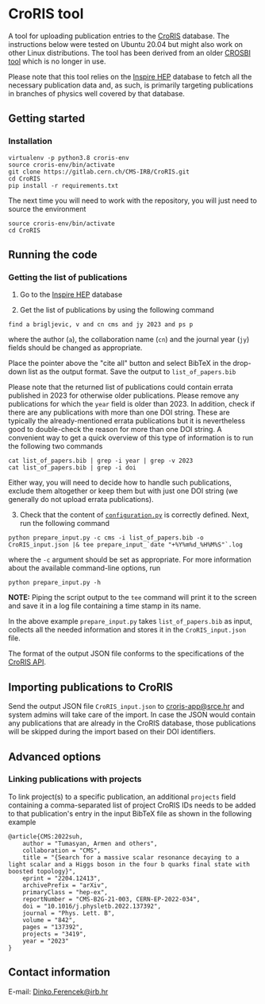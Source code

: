 # CroRIS tool

A tool for uploading publication entries to the [CroRIS](https://www.croris.hr/) database. The instructions below were tested on Ubuntu 20.04 but might also work on other Linux distributions. The tool has been derived from an older [CROSBI tool](https://gitlab.cern.ch/CMS-IRB/crosbi) which is no longer in use.

Please note that this tool relies on the [Inspire HEP](https://inspirehep.net) database to fetch all the necessary publication data and, as such, is primarily targeting publications in branches of physics well covered by that database.

## Getting started

### Installation

```
virtualenv -p python3.8 croris-env
source croris-env/bin/activate
git clone https://gitlab.cern.ch/CMS-IRB/CroRIS.git
cd CroRIS
pip install -r requirements.txt
```

The next time you will need to work with the repository, you will just need to source the environment

```
source croris-env/bin/activate
cd CroRIS
```

## Running the code

### Getting the list of publications

1. Go to the [Inspire HEP](https://inspirehep.net) database

2. Get the list of publications by using the following command

```
find a brigljevic, v and cn cms and jy 2023 and ps p
```

where the author (`a`), the collaboration name (`cn`) and the journal year (`jy`) fields should be changed as appropriate.

Place the pointer above the "cite all" button and select BibTeX in the drop-down list as the output format. Save the output to `list_of_papers.bib`

Please note that the returned list of publications could contain errata published in 2023 for otherwise older publications. Please remove any publications for which the `year` field is older than 2023. In addition, check if there are any publications with more than one DOI string. These are typically the already-mentioned errata publications but it is nevertheless good to double-check the reason for more than one DOI string. A convenient way to get a quick overview of this type of information is to run the following two commands

```
cat list_of_papers.bib | grep -i year | grep -v 2023
cat list_of_papers.bib | grep -i doi
```

Either way, you will need to decide how to handle such publications, exclude them altogether or keep them but with just one DOI string (we generally do not upload errata publications).

3. Check that the content of [`configuration.py`](https://gitlab.cern.ch/CMS-IRB/CroRIS/blob/master/configuration.py) is correctly defined. Next, run the following command

```
python prepare_input.py -c cms -i list_of_papers.bib -o CroRIS_input.json |& tee prepare_input_`date "+%Y%m%d_%H%M%S"`.log
```

where the `-c` argument should be set as appropriate. For more information about the available command-line options, run

```
python prepare_input.py -h
```

**NOTE:** Piping the script output to the `tee` command will print it to the screen and save it in a log file containing a time stamp in its name.

In the above example `prepare_input.py` takes `list_of_papers.bib` as input, collects all the needed information and stores it in the `CroRIS_input.json` file.

The format of the output JSON file conforms to the specifications of the [CroRIS API](https://wiki.srce.hr/display/CRORIS/CROSBI+API).

## Importing publications to CroRIS

Send the output JSON file `CroRIS_input.json` to croris-app@srce.hr and system admins will take care of the import. In case the JSON would contain any publications that are already in the CroRIS database, those publications will be skipped during the import based on their DOI identifiers.

## Advanced options

### Linking publications with projects

To link project(s) to a specific publication, an additional `projects` field containing a comma-separated list of project CroRIS IDs needs to be added to that publication's entry in the input BibTeX file as shown in the following example

```
@article{CMS:2022suh,
    author = "Tumasyan, Armen and others",
    collaboration = "CMS",
    title = "{Search for a massive scalar resonance decaying to a light scalar and a Higgs boson in the four b quarks final state with boosted topology}",
    eprint = "2204.12413",
    archivePrefix = "arXiv",
    primaryClass = "hep-ex",
    reportNumber = "CMS-B2G-21-003, CERN-EP-2022-034",
    doi = "10.1016/j.physletb.2022.137392",
    journal = "Phys. Lett. B",
    volume = "842",
    pages = "137392",
    projects = "3419",
    year = "2023"
}
```

## Contact information

E-mail: Dinko.Ferencek@irb.hr
